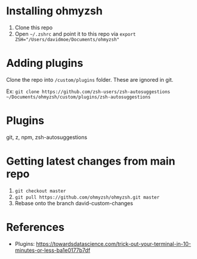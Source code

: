 # Installing ohmyzsh
1. Clone this repo
2. Open `~/.zshrc` and point it to this repo via `export ZSH="/Users/davidmoe/Documents/ohmyzsh"`

# Adding plugins
Clone the repo into `/custom/plugins` folder. These are ignored in git.

Ex: `git clone https://github.com/zsh-users/zsh-autosuggestions ~/Documents/ohmyzsh/custom/plugins/zsh-autosuggestions`

# Plugins
git, z, npm, zsh-autosuggestions

# Getting latest changes from main repo
1. `git checkout master`
2. `git pull https://github.com/ohmyzsh/ohmyzsh.git master`
3. Rebase onto the branch david-custom-changes

# References
* Plugins: https://towardsdatascience.com/trick-out-your-terminal-in-10-minutes-or-less-ba1e0177b7df 